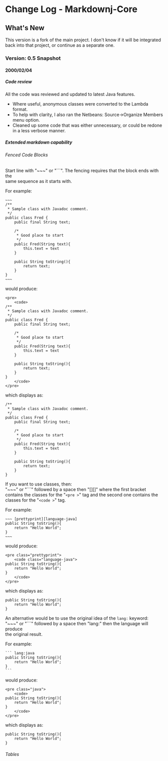 # Change Log - Markdownj-Core

## What's New

This version is a fork of the main project.  I don't know if it will
be integrated back into that project, or continue as a separate one.

### Version: 0.5 Snapshot
#### 2000/02/04

##### Code review
All the code was reviewed and updated to latest Java features.

-   Where useful, anonymous classes were converted to the Lambda format.
-   To help with clarity, I also ran the Netbeans: Source->Organize Members menu
    option.
-   Cleaned up some code that was either unnecessary, or could be redone in a less verbose
    manner.

##### Extended markdown capability
###### Fenced Code Blocks
Start line with "~~~" or "\`\`\`". The fencing requires that the block ends with the  
same sequence as it starts with.

For example: 
```
~~~
/**
 * Sample class with Javadoc comment.
 */
public class Fred {
    public final String text;

    /*
     * Good place to start
     */
    public Fred(String text){
        this.text = text
    }

    public String toString(){
        return text;
    }
}
~~~
```
would produce:
~~~
<pre>
    <code>
/**
 * Sample class with Javadoc comment.
 */
public class Fred {
    public final String text;

    /*
     * Good place to start
     */
    public Fred(String text){
        this.text = text
    }

    public String toString(){
        return text;
    }
}
    </code>
</pre>
~~~
which displays as:
~~~
/**
 * Sample class with Javadoc comment.
 */
public class Fred {
    public final String text;

    /*
     * Good place to start
     */
    public Fred(String text){
        this.text = text
    }

    public String toString(){
        return text;
    }
}
~~~

If you want to use classes, then:  
"~~~" or "\`\`\`" followed by a space then "[][]" where the first bracket  
contains the classes for the "`<pre >`" tag and the second one contains the  
classes for the "`<code >`" tag.  

For example: 
```
~~~ [prettyprint][language-java]
public String toString(){
    return "Hello World";
}
~~~
```
would produce:
~~~
<pre class="prettyprint">
    <code class="language-java">
public String toString(){
    return "Hello World";
}
    </code>
</pre>
~~~
which displays as:
~~~ [prettyprint][language-java]
public String toString(){
    return "Hello World";
}
~~~

An alternative would be to use the original idea of the `lang:` keyword:  
"~~~" or "\`\`\`" followed by a space then "lang:" then the language will produce  
the original result.

For example:
~~~
``` lang:java
public String toString(){
    return "Hello World";
}
```
~~~

would produce:<br>
```
<pre class="java">
    <code>
public String toString(){
    return "Hello World";
}
    </code>
</pre>
```
which displays as:
``` lang:java
public String toString(){
    return "Hello World";
}
```
###### Tables
